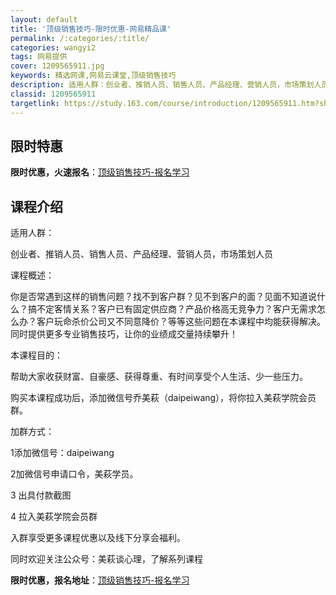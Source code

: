 ```yaml
---
layout: default
title: '顶级销售技巧-限时优惠-网易精品课'
permalink: /:categories/:title/
categories: wangyi2
tags: 网易提供
cover: 1209565911.jpg
keywords: 精选网课,网易云课堂,顶级销售技巧
description: 适用人群：创业者、推销人员、销售人员、产品经理、营销人员，市场策划人员课程概述：你是否常遇到这样的销售问题？找不到客户群
classid: 1209565911
targetlink: https://study.163.com/course/introduction/1209565911.htm?share=1&shareId=1025206652&utm_campaign=share&utm_medium=iphoneShare&utm_source=&utm_u=1025206652
---
```


## 限时特惠

**限时优惠，火速报名**：[顶级销售技巧-报名学习](https://study.163.com/course/introduction/1209565911.htm?share=1&shareId=1025206652&utm_campaign=share&utm_medium=iphoneShare&utm_source=&utm_u=1025206652)

## 课程介绍

适用人群：

创业者、推销人员、销售人员、产品经理、营销人员，市场策划人员



课程概述：

你是否常遇到这样的销售问题？找不到客户群？见不到客户的面？见面不知道说什么？搞不定客情关系？客户已有固定供应商？产品价格高无竞争力？客户无需求怎么办？客户玩命杀价公司又不同意降价？等等这些问题在本课程中均能获得解决。同时提供更多专业销售技巧，让你的业绩成交量持续攀升！



本课程目的：

帮助大家收获财富、自豪感、获得尊重、有时间享受个人生活、少一些压力。



购买本课程成功后，添加微信号乔美萩（daipeiwang），将你拉入美萩学院会员群。

加群方式：

1添加微信号：daipeiwang

2加微信号申请口令，美萩学员。

3 出具付款截图

4 拉入美萩学院会员群

入群享受更多课程优惠以及线下分享会福利。

同时欢迎关注公众号：美萩谈心理，了解系列课程

**限时优惠，报名地址**：[顶级销售技巧-报名学习](https://study.163.com/course/introduction/1209565911.htm?share=1&shareId=1025206652&utm_campaign=share&utm_medium=iphoneShare&utm_source=&utm_u=1025206652)

